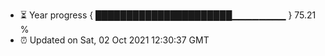 - ⏳ Year progress { ██████████████████████▁▁▁▁▁▁▁▁ } 75.21 %
- ⏰ Updated on Sat, 02 Oct 2021 12:30:37 GMT

